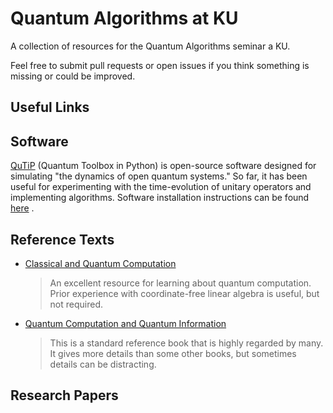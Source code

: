 # Quantum Algorithms at KU

A collection of resources for the Quantum Algorithms seminar a KU.

Feel free to submit pull requests or open issues if you think something is
missing or could be improved.


## Useful Links


## Software

[QuTiP](http://qutip.org) (Quantum Toolbox in Python) is open-source software designed for simulating "the dynamics of open quantum systems." So far, it has been useful for experimenting with the time-evolution of unitary operators and implementing algorithms. Software installation instructions can be found [here](http://qutip.org/docs/latest/installation.html) .

## Reference Texts
* [Classical and Quantum Computation][Kitaev Shen Vyalyi book]

  > An excellent resource for learning about quantum computation. Prior
  > experience with coordinate-free linear algebra is useful, but not required.

* [Quantum Computation and Quantum Information][Nielsen Chuang book]

  > This is a standard reference book that is highly regarded by many. It gives
  > more details than some other books, but sometimes details can be
  > distracting.


## Research Papers


[Nielsen Chuang book]: https://en.wikipedia.org/wiki/Quantum_Computation_and_Quantum_Information
[Kitaev Shen Vyalyi book]: https://www.ams.org/books/gsm/047/
